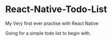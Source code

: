 # React-Native-Todo-List

My Very first ever practise with React Native

Going for a simple todo list to begin with.
